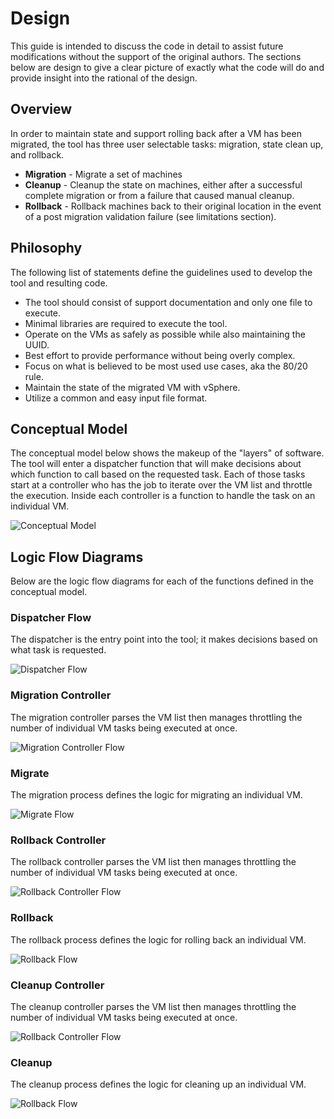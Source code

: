# Design  
This guide is intended to discuss the code in detail to assist future modifications without the support of the original 
authors. The sections below are design to give a clear picture of exactly what the code will do and provide insight into
the rational of the design.

## Overview
In order to maintain state and support rolling back after a VM has been migrated, the tool has three user selectable tasks: migration, state clean up, and rollback.
 - **Migration** - Migrate a set of machines
 - **Cleanup** - Cleanup the state on machines, either after a successful complete migration or from a failure that caused manual cleanup.
 - **Rollback** - Rollback machines back to their original location in the event of a post migration validation failure (see limitations section).

## Philosophy
The following list of statements define the guidelines used to develop the tool and resulting code.

- The tool should consist of support documentation and only one file to execute.
- Minimal libraries are required to execute the tool.
- Operate on the VMs as safely as possible while also maintaining the UUID.
- Best effort to provide performance without being overly complex. 
- Focus on what is believed to be most used use cases, aka the 80/20 rule. 
- Maintain the state of the migrated VM with vSphere.
- Utilize a common and easy input file format.

## Conceptual Model
The conceptual model below shows the makeup of the "layers" of software. The tool will enter a dispatcher function that will make decisions about which function to call based on the requested task. Each of those tasks start at a controller who has the job to iterate over the VM list and throttle the execution. Inside each controller is a function to handle the task on an individual VM. 

![Conceptual Model](./images/VAMT-Scripting_Tool_Process-conceptual_model.jpg)

## Logic Flow Diagrams
Below are the logic flow diagrams for each of the functions defined in the conceptual model.

### Dispatcher Flow
The dispatcher is the entry point into the tool; it makes decisions based on what task is requested.

![Dispatcher Flow](./images/VAMT-Scripting_Tool_Process-main.jpg)

### Migration Controller
The migration controller parses the VM list then manages throttling the number of individual VM tasks being executed at once.

![Migration Controller Flow](./images/VAMT-Scripting_Tool_Process-migration_controller_process.jpg)

### Migrate 
The migration process defines the logic for migrating an individual VM.

![Migrate Flow](./images/VAMT-Scripting_Tool_Process-migrate_process.jpg)

### Rollback Controller
The rollback controller parses the VM list then manages throttling the number of individual VM tasks being executed at once.

![Rollback Controller Flow](./images/VAMT-Scripting_Tool_Process-rollback_controller.jpg)

### Rollback 
The rollback process defines the logic for rolling back an individual VM.

![Rollback Flow](./images/VAMT-Scripting_Tool_Process-rollback_process.jpg)

### Cleanup Controller
The cleanup controller parses the VM list then manages throttling the number of individual VM tasks being executed at once.

![Rollback Controller Flow](./images/VAMT-Scripting_Tool_Process-cleanup_controller.jpg)

### Cleanup 
The cleanup process defines the logic for cleaning up an individual VM.

![Rollback Flow](./images/VAMT-Scripting_Tool_Process-cleanup_process.jpg)

